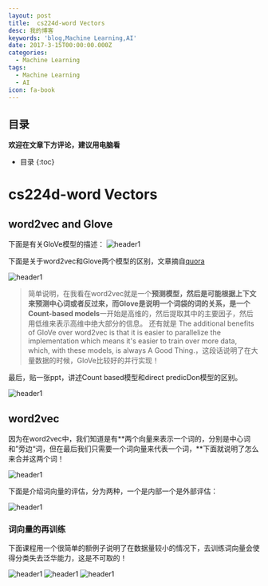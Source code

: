 ```yaml
---
layout: post
title:  cs224d-word Vectors
desc: 我的博客
keywords: 'blog,Machine Learning,AI'
date: 2017-3-15T00:00:00.000Z
categories:
  - Machine Learning
tags:
  - Machine Learning
  - AI
icon: fa-book
---
```



## 目录
**欢迎在文章下方评论，建议用电脑看**

* 目录
{:toc}

# cs224d-word Vectors

## word2vec and Glove

下面是有关GloVe模型的描述：
<img src="{{ site.img_path }}/Machine Learning/GloVe.png" alt="header1" style="height:auto!important;width:auto%;max-width:1020px;"/>



下面是关于word2vec和Glove两个模型的区别，文章摘自[quora](https://www.quora.com/How-is-GloVe-different-from-word2vec)

<img src="{{ site.img_path }}/Machine Learning/word2vec_glove.png" alt="header1" style="height:auto!important;width:auto%;max-width:1020px;"/>

>简单说明，在我看在word2vec就是一个**预测模型，**然后是可能根据上下文来预测中心词或者反过来，而Glove是说明一个词袋的词的关系，是一个**Count-based models**一开始是高维的，然后提取其中的主要因子，然后用低维来表示高维中绝大部分的信息。
>还有就是 The additional benefits of GloVe over word2vec is that it is easier to parallelize the implementation which means it's easier to train over more data, which, with these models, is always A Good Thing.，这段话说明了在大量数据的时候，GloVe比较好的并行实现！

最后，贴一张ppt，讲述Count based模型和direct predicDon模型的区别。

<img src="{{ site.img_path }}/Machine Learning/Count_based_and predicDon.png" alt="header1" style="height:auto!important;width:auto%;max-width:1020px;"/>

## word2vec

因为在word2vec中，我们知道是有**两个向量来表示一个词的，分别是中心词和”旁边“词，但在最后我们只需要一个词向量来代表一个词，**下面就说明了怎么来合并这两个词！

<img src="{{ site.img_path }}/Machine Learning/word_vectors1.png" alt="header1" style="height:auto!important;width:auto%;max-width:1020px;"/>

下面是介绍词向量的评估，分为两种，一个是内部一个是外部评估：

<img src="{{ site.img_path }}/Machine Learning/evaluate_word.png" alt="header1" style="height:auto!important;width:auto%;max-width:1020px;"/>

### 词向量的再训练

下面课程用一个很简单的额例子说明了在数据量较小的情况下，去训练词向量会使得分类失去泛华能力，这是不可取的！

<img src="{{ site.img_path }}/Machine Learning/Losing_generalization_smell_vec1.png" alt="header1" style="height:auto!important;width:auto%;max-width:1020px;"/>

<img src="{{ site.img_path }}/Machine Learning/Losing_generalization_smell_vec2.png" alt="header1" style="height:auto!important;width:auto%;max-width:1020px;"/>

<img src="{{ site.img_path }}/Machine Learning/Losing_generalization_smell_vec3.png" alt="header1" style="height:auto!important;width:auto%;max-width:1020px;"/>




  <!-- 多说评论框 start -->
  <div class="ds-thread" data-thread-key="2017031501" data-title="cs224d-word Vectors" data-url=""></div>
<!-- 多说评论框 end -->
<!-- 多说公共JS代码 start (一个网页只需插入一次) -->
<script type="text/javascript">
var duoshuoQuery = {short_name:"yzhhome"};
  (function() {
    var ds = document.createElement('script');
    ds.type = 'text/javascript';ds.async = true;
    ds.src = (document.location.protocol == 'https:' ? 'https:' : 'http:') + '//static.duoshuo.com/embed.js';
    ds.charset = 'UTF-8';
    (document.getElementsByTagName('head')[0] 
     || document.getElementsByTagName('body')[0]).appendChild(ds);
  })();
  </script>
<!-- 多说公共JS代码 end -->


